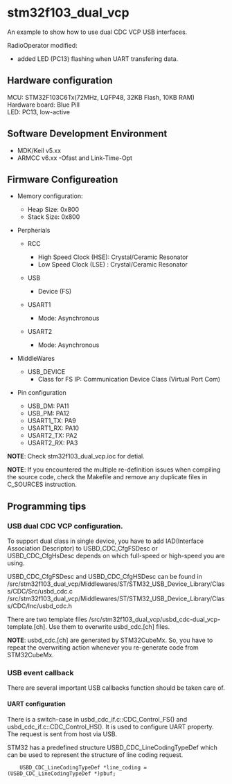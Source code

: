 # stm32f103_dual_vcp

An example to show how to use dual CDC VCP USB interfaces. 

RadioOperator modified:  
- added LED (PC13) flashing when UART transfering data.  

## Hardware configuration

MCU: STM32F103C6Tx(72MHz, LQFP48, 32KB Flash, 10KB RAM)  
Hardware board: Blue Pill  
LED: PC13, low-active  

## Software Development Environment

- MDK/Keil v5.xx  
- ARMCC v6.xx -Ofast and Link-Time-Opt  

## Firmware Configureation

- Memory configuration:
    - Heap Size: 0x800
    - Stack Size: 0x800

- Perpherials
    - RCC 
        - High Speed Clock (HSE): Crystal/Ceramic Resonator
        - Low Speed Clock (LSE) : Crystal/Ceramic Resonator
    - USB
        - Device (FS)

    - USART1
        - Mode: Asynchronous

    - USART2
        - Mode: Asynchronous

- MiddleWares
    - USB_DEVICE
        - Class for FS IP: Communication Device Class (Virtual Port Com)

- Pin configuration
    - USB_DM: PA11
    - USB_PM: PA12
    - USART1_TX: PA9
    - USART1_RX: PA10
    - USART2_TX: PA2
    - USART2_RX: PA3

**NOTE**: Check stm32f103_dual_vcp.ioc for detial.

**NOTE**: If you encountered the multiple re-definition issues when compiling 
    the source code, check the Makefile and remove any duplicate files in
    C_SOURCES instruction.

## Programming tips

### USB dual CDC VCP configuration.

To support dual class in single device, you have to add IAD(Interface Association Descriptor) to USBD_CDC_CfgFSDesc or USBD_CDC_CfgHsDesc depends on which 
full-speed or high-speed you are using.

USBD_CDC_CfgFSDesc and USBD_CDC_CfgHSDesc can be found in 
/src/stm32f103_dual_vcp/Middlewares/ST/STM32_USB_Device_Library/Class/CDC/Src/usbd_cdc.c
/src/stm32f103_dual_vcp/Middlewares/ST/STM32_USB_Device_Library/Class/CDC/Inc/usbd_cdc.h

There are two template files /src/stm32f103_dual_vcp/usbd_cdc-dual_vcp-template.[ch]. 
Use them to overwrite usbd_cdc.[ch] files.

**NOTE**: usbd_cdc.[ch] are generated by STM32CubeMx. So, you have to repeat the overwriting action whenever you re-generate code from STM32CubeMx.

### USB event callback

There are several important USB callbacks function should be taken care of. 

#### UART configuration

There is a switch-case in usbd_cdc_if.c::CDC_Control_FS() and usbd_cdc_if.c::CDC_Control_HS(). 
It is used to configure UART property. The request is sent from host via USB.

STM32 has a predefined structure USBD_CDC_LineCodingTypeDef which can be used to represent 
the structure of line coding request.

```
    USBD_CDC_LineCodingTypeDef *line_coding = (USBD_CDC_LineCodingTypeDef *)pbuf;
```

